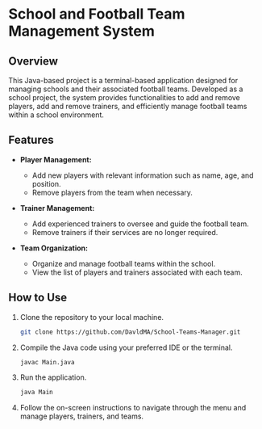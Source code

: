 # School and Football Team Management System

## Overview
This Java-based project is a terminal-based application designed for managing schools and their associated football teams. Developed as a school project, the system provides functionalities to add and remove players, add and remove trainers, and efficiently manage football teams within a school environment.

## Features
- **Player Management:**
  - Add new players with relevant information such as name, age, and position.
  - Remove players from the team when necessary.

- **Trainer Management:**
  - Add experienced trainers to oversee and guide the football team.
  - Remove trainers if their services are no longer required.

- **Team Organization:**
  - Organize and manage football teams within the school.
  - View the list of players and trainers associated with each team.

## How to Use
1. Clone the repository to your local machine.
   ```bash
   git clone https://github.com/DavldMA/School-Teams-Manager.git
   ```

2. Compile the Java code using your preferred IDE or the terminal.
   ```bash
   javac Main.java
   ```

3. Run the application.
   ```bash
   java Main
   ```

4. Follow the on-screen instructions to navigate through the menu and manage players, trainers, and teams.
